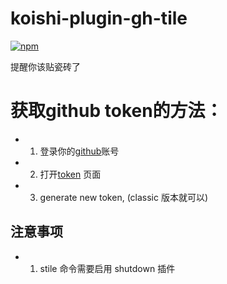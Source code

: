 # koishi-plugin-gh-tile

[![npm](https://img.shields.io/npm/v/koishi-plugin-gh-tile?style=flat-square)](https://www.npmjs.com/package/koishi-plugin-gh-tile)

提醒你该贴瓷砖了

# 获取github token的方法：
- 1. 登录你的[github](https://github.com)账号
- 2. 打开[token](https://github.com/settings/tokens) 页面
- 3. generate new token, (classic 版本就可以)

## 注意事项
- 1. stile 命令需要启用 shutdown 插件